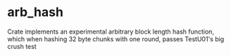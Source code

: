 # arb_hash
Crate implements an experimental arbitrary block length hash function,
which when hashing 32 byte chunks with one round, passes TestU01's big crush test